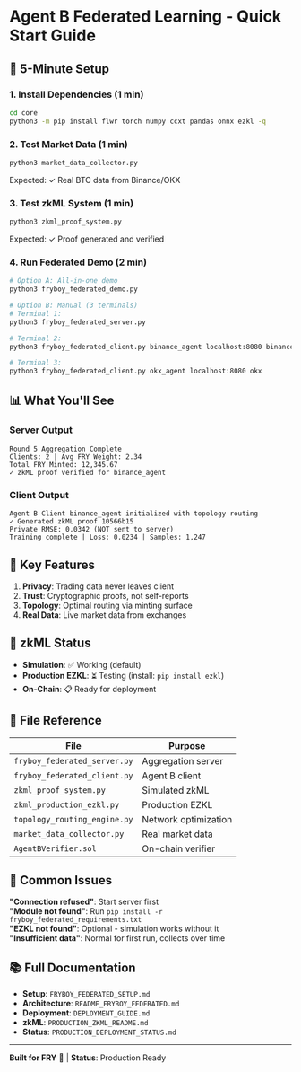 # Agent B Federated Learning - Quick Start Guide

## 🚀 5-Minute Setup

### 1. Install Dependencies (1 min)

```bash
cd core
python3 -m pip install flwr torch numpy ccxt pandas onnx ezkl -q
```

### 2. Test Market Data (1 min)

```bash
python3 market_data_collector.py
```

Expected: ✓ Real BTC data from Binance/OKX

### 3. Test zkML System (1 min)

```bash
python3 zkml_proof_system.py
```

Expected: ✓ Proof generated and verified

### 4. Run Federated Demo (2 min)

```bash
# Option A: All-in-one demo
python3 fryboy_federated_demo.py

# Option B: Manual (3 terminals)
# Terminal 1:
python3 fryboy_federated_server.py

# Terminal 2:
python3 fryboy_federated_client.py binance_agent localhost:8080 binance

# Terminal 3:
python3 fryboy_federated_client.py okx_agent localhost:8080 okx
```

## 📊 What You'll See

### Server Output
```
Round 5 Aggregation Complete
Clients: 2 | Avg FRY Weight: 2.34
Total FRY Minted: 12,345.67
✓ zkML proof verified for binance_agent
```

### Client Output
```
Agent B Client binance_agent initialized with topology routing
✓ Generated zkML proof 10566b15
Private RMSE: 0.0342 (NOT sent to server)
Training complete | Loss: 0.0234 | Samples: 1,247
```

## 🎯 Key Features

1. **Privacy**: Trading data never leaves client
2. **Trust**: Cryptographic proofs, not self-reports
3. **Topology**: Optimal routing via minting surface
4. **Real Data**: Live market data from exchanges

## 🔐 zkML Status

- **Simulation**: ✅ Working (default)
- **Production EZKL**: ⏳ Testing (install: `pip install ezkl`)
- **On-Chain**: 📋 Ready for deployment

## 📁 File Reference

| File | Purpose |
|------|---------|
| `fryboy_federated_server.py` | Aggregation server |
| `fryboy_federated_client.py` | Agent B client |
| `zkml_proof_system.py` | Simulated zkML |
| `zkml_production_ezkl.py` | Production EZKL |
| `topology_routing_engine.py` | Network optimization |
| `market_data_collector.py` | Real market data |
| `AgentBVerifier.sol` | On-chain verifier |

## 🐛 Common Issues

**"Connection refused"**: Start server first  
**"Module not found"**: Run `pip install -r fryboy_federated_requirements.txt`  
**"EZKL not found"**: Optional - simulation works without it  
**"Insufficient data"**: Normal for first run, collects over time  

## 📚 Full Documentation

- **Setup**: `FRYBOY_FEDERATED_SETUP.md`
- **Architecture**: `README_FRYBOY_FEDERATED.md`
- **Deployment**: `DEPLOYMENT_GUIDE.md`
- **zkML**: `PRODUCTION_ZKML_README.md`
- **Status**: `PRODUCTION_DEPLOYMENT_STATUS.md`

---

**Built for FRY** 🍟 | **Status**: Production Ready
